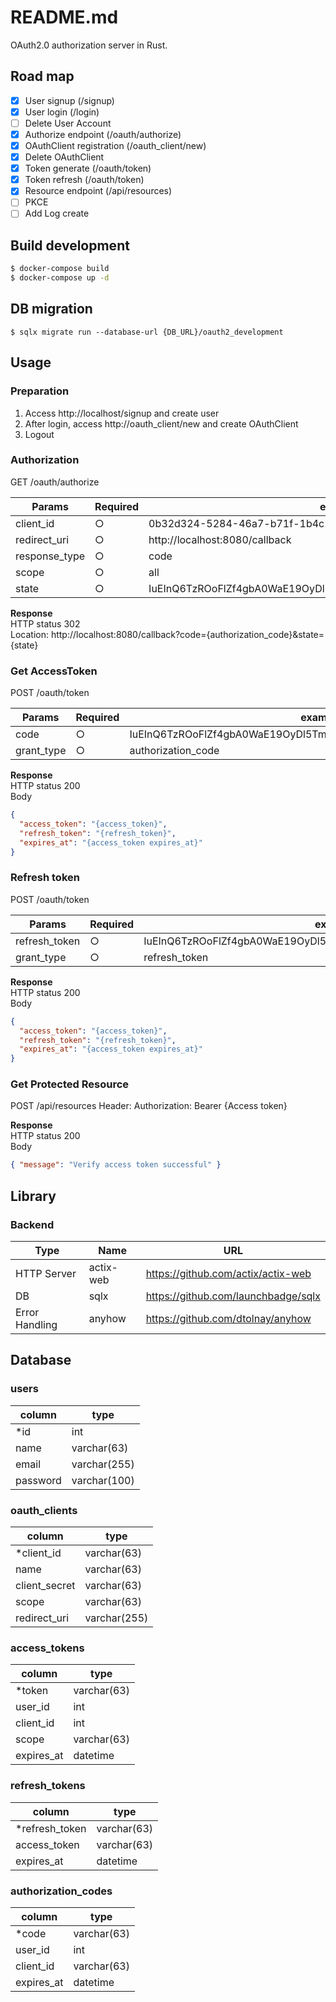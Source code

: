 # README.md
OAuth2.0 authorization server in Rust.

## Road map
- [x] User signup (/signup)
- [x] User login (/login)
- [ ] Delete User Account
- [x] Authorize endpoint (/oauth/authorize)
- [x] OAuthClient registration (/oauth_client/new)
- [x] Delete OAuthClient
- [x] Token generate (/oauth/token)
- [x] Token refresh (/oauth/token)
- [x] Resource endpoint (/api/resources)
- [ ] PKCE
- [ ] Add Log create

## Build development
```sh
$ docker-compose build
$ docker-compose up -d
```

## DB migration
```
$ sqlx migrate run --database-url {DB_URL}/oauth2_development
```

## Usage
### Preparation
1. Access http://localhost/signup and create user
2. After login, access http://oauth_client/new and create OAuthClient
3. Logout

### Authorization
GET /oauth/authorize

Params | Required | example
---- | ---- | ----
client_id | ○ | 0b32d324-5284-46a7-b71f-1b4c228415d7
redirect_uri | ○ | http://localhost:8080/callback
response_type | ○ | code
scope | ○ | all
state | ○ | IuEInQ6TzROoFlZf4gbA0WaE19OyDl5TmJ9sddX9PRqykrP1Fb9F0oHBxTVHcMa

**Response**<br>
HTTP status 302<br>
Location: http://localhost:8080/callback?code={authorization_code}&state={state}

### Get AccessToken
POST /oauth/token

Params | Required | example
---- | ---- | ----
code | ○ | IuEInQ6TzROoFlZf4gbA0WaE19OyDl5TmJ9sddX9PRqykrP1Fb9F0oHBxTVHcMa
grant_type | ○ | authorization_code

**Response**<br>
HTTP status 200<br>
Body
```json
{
  "access_token": "{access_token}",
  "refresh_token": "{refresh_token}",
  "expires_at": "{access_token expires_at}"
}
```

### Refresh token
POST /oauth/token

Params | Required | example
---- | ---- | ----
refresh_token | ○ | IuEInQ6TzROoFlZf4gbA0WaE19OyDl5TmJ9sddX9PRqykrP1Fb9F0oHBxTVHcMa
grant_type | ○ | refresh_token

**Response**<br>
HTTP status 200<br>
Body
```json
{
  "access_token": "{access_token}",
  "refresh_token": "{refresh_token}",
  "expires_at": "{access_token expires_at}"
}
```

### Get Protected Resource
POST /api/resources
Header: Authorization: Bearer {Access token}

**Response**<br>
HTTP status 200<br>
Body
```json
{ "message": "Verify access token successful" }
```

## Library
### Backend
Type | Name | URL
---- | ---- | ----
HTTP Server | actix-web | https://github.com/actix/actix-web
DB | sqlx | https://github.com/launchbadge/sqlx
Error Handling | anyhow | https://github.com/dtolnay/anyhow

## Database
### users
column | type
---- | ----
*id | int
name | varchar(63)
email | varchar(255)
password | varchar(100)

### oauth_clients
column | type
---- | ----
*client_id | varchar(63)
name | varchar(63)
client_secret | varchar(63)
scope | varchar(63)
redirect_uri | varchar(255)

### access_tokens
column | type
---- | ----
*token | varchar(63)
user_id | int
client_id | int
scope | varchar(63)
expires_at | datetime

### refresh_tokens
column | type
---- | ----
*refresh_token | varchar(63)
access_token | varchar(63)
expires_at | datetime

### authorization_codes
column | type
---- | ----
*code | varchar(63)
user_id | int
client_id | varchar(63)
expires_at | datetime

